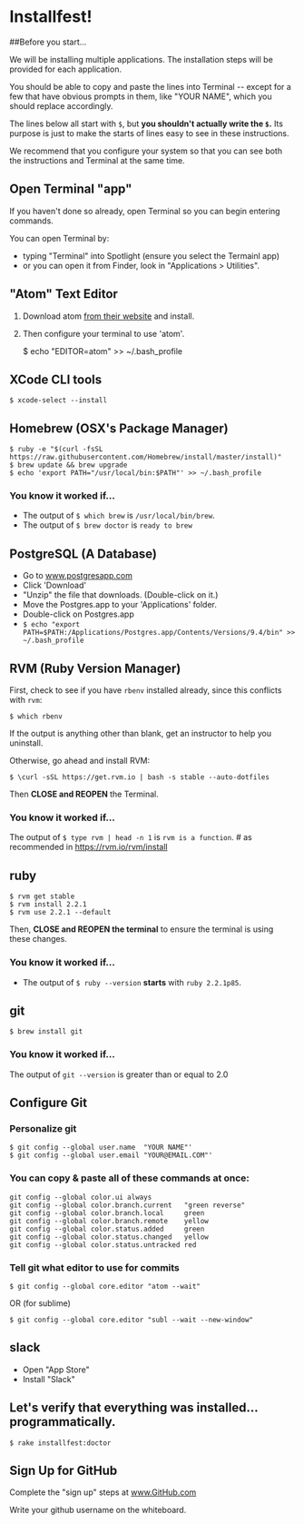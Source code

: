 
# Installfest!

##Before you start...

We will be installing multiple applications.  The installation steps will be provided for each application.

You should be able to copy and paste the lines into Terminal -- except for a few that have obvious prompts in them, like "YOUR NAME", which you should replace accordingly.

The lines below all start with `$`, but **you shouldn't actually write the `$`.** Its purpose is just to make the starts of lines easy to see in these instructions.

We recommend that you configure your system so that you can see both the instructions and Terminal at the same time.

## Open Terminal "app"

If you haven't done so already, open Terminal so you can begin entering commands.

You can open Terminal by:
- typing "Terminal" into Spotlight (ensure you select the Termainl app)
- or you can open it from Finder, look in "Applications > Utilities".
    
## "Atom" Text Editor

1. Download atom [from their website](https://atom.io) and install.
2. Then configure your terminal to use 'atom'.

    $ echo "EDITOR=atom" >> ~/.bash_profile

## XCode CLI tools
    $ xcode-select --install
## Homebrew (OSX's Package Manager)
    $ ruby -e "$(curl -fsSL https://raw.githubusercontent.com/Homebrew/install/master/install)"
    $ brew update && brew upgrade
    $ echo 'export PATH="/usr/local/bin:$PATH"' >> ~/.bash_profile

### You know it worked if...

- The output of `$ which brew` is `/usr/local/bin/brew`.
- The output of `$ brew doctor` is `ready to brew`
        
## PostgreSQL (A Database)

- Go to www.postgresapp.com
- Click 'Download'
- "Unzip" the file that downloads. (Double-click on it.)
- Move the Postgres.app to your 'Applications' folder.
- Double-click on Postgres.app
- `$ echo "export PATH=$PATH:/Applications/Postgres.app/Contents/Versions/9.4/bin" >> ~/.bash_profile`
          
## RVM (Ruby Version Manager)

First, check to see if you have `rbenv` installed already, since this conflicts with `rvm`:

    $ which rbenv

If the output is anything other than blank, get an instructor to help you uninstall.


Otherwise, go ahead and install RVM:

    $ \curl -sSL https://get.rvm.io | bash -s stable --auto-dotfiles

Then **CLOSE and REOPEN** the Terminal.


### You know it worked if...
The output of `$ type rvm | head -n 1` is `rvm is a function`.  # as recommended in https://rvm.io/rvm/install
## ruby

    $ rvm get stable
    $ rvm install 2.2.1
    $ rvm use 2.2.1 --default

Then, **CLOSE and REOPEN the terminal** to ensure the terminal is using these changes.


### You know it worked if...

* The output of `$ ruby --version` **starts** with `ruby 2.2.1p85`.
        
## git
    $ brew install git

### You know it worked if...
The output of `git --version` is greater than or equal to 2.0

## Configure Git

### Personalize git
    $ git config --global user.name  "YOUR NAME"'
    $ git config --global user.email "YOUR@EMAIL.COM"'
          

### You can copy & paste all of these commands at once:
    git config --global color.ui always
    git config --global color.branch.current   "green reverse"
    git config --global color.branch.local     green
    git config --global color.branch.remote    yellow
    git config --global color.status.added     green
    git config --global color.status.changed   yellow
    git config --global color.status.untracked red


### Tell git what editor to use for commits

    $ git config --global core.editor "atom --wait"

OR (for sublime)

    $ git config --global core.editor "subl --wait --new-window"

## slack

- Open "App Store"
- Install "Slack"
          

## Let's verify that everything was installed... programmatically.

    $ rake installfest:doctor

## Sign Up for GitHub

Complete the "sign up" steps at www.GitHub.com

Write your github username on the whiteboard.
